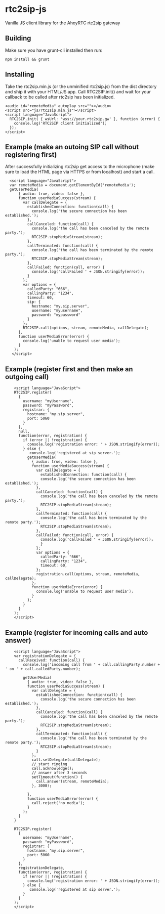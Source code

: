 # rtc2sip-js
Vanilla JS client library for the AhoyRTC rtc2sip gateway

## Building
Make sure you have grunt-cli installed then run:

    npm install && grunt

## Installing
Take the rtc2sip.min.js (or the unminified rtc2sip.js) from the dist directory and ship it with your HTML/JS app.
Call RTC2SIP.init() and wait for your callback to be called after rtc2sip has been initialized.

    <audio id="remoteMedia" autoplay src=""></audio>
    <script src="js/rtc2sip.min.js"></script>
    <script language="JavaScript">
      RTC2SIP.init( { wsUrl: 'wss://your.rtc2sip.gw' }, function (error) {
        console.log('RTC2SIP client initialized');
      });
    </script>

## Example (make an outoing SIP call without registering first)
After successfully initializing rtc2sip get access to the microphone (make sure to load the HTML page via HTTPS or from localhost) and start a call.

      <script language="JavaScript">
      var remoteMedia = document.getElementById('remoteMedia');
      getUserMedia(
          { audio: true, video: false },
          function userMediaSuccess(stream) {
            var callDelegate = {
              establishedConnection: function(call) {
                console.log('the secure connection has been established.');
              },
              callCanceled: function(call) {
                console.log('the call has been canceled by the remote party.');
                RTC2SIP.stopMediaStream(stream);
              },
              callTerminated: function(call) {
                console.log('the call has been terminated by the remote party.');
                RTC2SIP.stopMediaStream(stream);
              },
              callFailed: function(call, error) {
                console.log('callFailed ' + JSON.stringify(error));
              }
            };
            var options = {
              calledParty: "666",
              callingParty: "1234",
              timeout: 60,
              sip: {
                hostname: "my.sip.server",
                username: "myusername",
                password: "mypassword"
              }
            };
            RTC2SIP.call(options, stream, remoteMedia, callDelegate);
          },
          function userMediaError(error) {
            console.log('unable to request user media');
          }
        );
       </script>

## Example (register first and then make an outgoing call)

        <script language="JavaScript">
        RTC2SIP.register(
          {
            username: "myUsername",
            password: "myPassword",
            registrar: {
              hostname: "my.sip.server",
              port: 5060
            }
          },
          null,
          function(error, registration) {
            if (error || !registration) {
              console.log('registration error: ' + JSON.stringify(error));
            } else {
               console.log('registered at sip server.');
              getUserMedia(
                { audio: true, video: false },
                function userMediaSuccess(stream) {
                  var callDelegate = {
                    establishedConnection: function(call) {
                    console.log('the secure connection has been established.');
                  },
                  callCanceled: function(call) {
                    console.log('the call has been canceled by the remote party.');
                    RTC2SIP.stopMediaStream(stream);
                  },
                  callTerminated: function(call) {
                    console.log('the call has been terminated by the remote party.');
                    RTC2SIP.stopMediaStream(stream);
                  },
                  callFailed: function(call, error) {
                    console.log('callFailed ' + JSON.stringify(error));
                    }
                  };
                  var options = {
                    calledParty: "666",
                    callingParty: "1234",
                    timeout: 60,
                  };
                  registration.call(options, stream, remoteMedia, callDelegate);
                },
                function userMediaError(error) {
                  console.log('unable to request user media');
                }
              );
            }
          }
        );
        </script>


## Example (register for incoming calls and auto answer)

        <script language="JavaScript">
        var registrationDelegate = {
          callReceived: function(call) {
            console.log('incoming call from ' + call.callingParty.number + ' on ' + call.calledParty.number);

            getUserMedia(
              { audio: true, video: false },
              function userMediaSuccess(stream) {
                var callDelegate = {
                  establishedConnection: function(call) {
                    console.log('the secure connection has been established.');
                  },
                  callCanceled: function(call) {
                    console.log('the call has been canceled by the remote party.');
                    RTC2SIP.stopMediaStream(stream);
                  },
                  callTerminated: function(call) {
                    console.log('the call has been terminated by the remote party.');
                    RTC2SIP.stopMediaStream(stream);
                  }
                };
                call.setDelegate(callDelegate);
                // start ringing
                call.acknowledge();
                // answer after 3 seconds
                setTimeout(function() {
                  call.answer(stream, remoteMedia);
                }, 3000);

              },
              function userMediaError(error) {
                call.reject('no_media');
              }
            );
          }
        }

        RTC2SIP.register(
          {
            username: "myUsername",
            password: "myPassword",
            registrar: {
              hostname: "my.sip.server",
              port: 5060
            }
          },
          registrationDelegate,
          function(error, registration) {
            if (error || !registration) {
              console.log('registration error: ' + JSON.stringify(error));
            } else {
               console.log('registered at sip server.');
            }
          }
        );
        </script>

